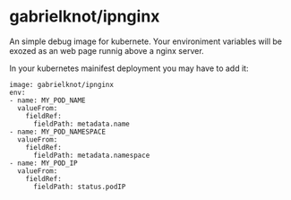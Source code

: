 # gabrielknot/ipnginx
An simple debug image for kubernete. Your environiment variables will be exozed as an web page runnig above a nginx server.

In your kubernetes mainifest deployment you may have to add it:
```console
image: gabrielknot/ipnginx
env:
- name: MY_POD_NAME
  valueFrom:
    fieldRef:
      fieldPath: metadata.name
- name: MY_POD_NAMESPACE
  valueFrom:
    fieldRef:
      fieldPath: metadata.namespace
- name: MY_POD_IP
  valueFrom:
    fieldRef:
      fieldPath: status.podIP
```

